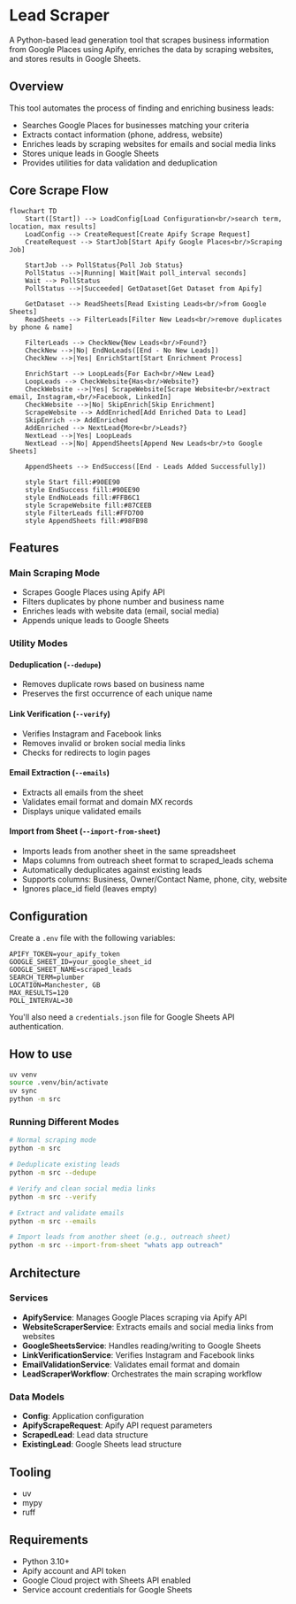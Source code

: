 # Lead Scraper

A Python-based lead generation tool that scrapes business information from Google Places using Apify, enriches the data by scraping websites, and stores results in Google Sheets.

## Overview

This tool automates the process of finding and enriching business leads:
- Searches Google Places for businesses matching your criteria
- Extracts contact information (phone, address, website)
- Enriches leads by scraping websites for emails and social media links
- Stores unique leads in Google Sheets
- Provides utilities for data validation and deduplication

## Core Scrape Flow

```mermaid
flowchart TD
    Start([Start]) --> LoadConfig[Load Configuration<br/>search term, location, max results]
    LoadConfig --> CreateRequest[Create Apify Scrape Request]
    CreateRequest --> StartJob[Start Apify Google Places<br/>Scraping Job]

    StartJob --> PollStatus{Poll Job Status}
    PollStatus -->|Running| Wait[Wait poll_interval seconds]
    Wait --> PollStatus
    PollStatus -->|Succeeded| GetDataset[Get Dataset from Apify]

    GetDataset --> ReadSheets[Read Existing Leads<br/>from Google Sheets]
    ReadSheets --> FilterLeads[Filter New Leads<br/>remove duplicates by phone & name]

    FilterLeads --> CheckNew{New Leads<br/>Found?}
    CheckNew -->|No| EndNoLeads([End - No New Leads])
    CheckNew -->|Yes| EnrichStart[Start Enrichment Process]

    EnrichStart --> LoopLeads{For Each<br/>New Lead}
    LoopLeads --> CheckWebsite{Has<br/>Website?}
    CheckWebsite -->|Yes| ScrapeWebsite[Scrape Website<br/>extract email, Instagram,<br/>Facebook, LinkedIn]
    CheckWebsite -->|No| SkipEnrich[Skip Enrichment]
    ScrapeWebsite --> AddEnriched[Add Enriched Data to Lead]
    SkipEnrich --> AddEnriched
    AddEnriched --> NextLead{More<br/>Leads?}
    NextLead -->|Yes| LoopLeads
    NextLead -->|No| AppendSheets[Append New Leads<br/>to Google Sheets]

    AppendSheets --> EndSuccess([End - Leads Added Successfully])

    style Start fill:#90EE90
    style EndSuccess fill:#90EE90
    style EndNoLeads fill:#FFB6C1
    style ScrapeWebsite fill:#87CEEB
    style FilterLeads fill:#FFD700
    style AppendSheets fill:#98FB98
```

## Features

### Main Scraping Mode
- Scrapes Google Places using Apify API
- Filters duplicates by phone number and business name
- Enriches leads with website data (email, social media)
- Appends unique leads to Google Sheets

### Utility Modes

#### Deduplication (`--dedupe`)
- Removes duplicate rows based on business name
- Preserves the first occurrence of each unique name

#### Link Verification (`--verify`)
- Verifies Instagram and Facebook links
- Removes invalid or broken social media links
- Checks for redirects to login pages

#### Email Extraction (`--emails`)
- Extracts all emails from the sheet
- Validates email format and domain MX records
- Displays unique validated emails

#### Import from Sheet (`--import-from-sheet`)
- Imports leads from another sheet in the same spreadsheet
- Maps columns from outreach sheet format to scraped_leads schema
- Automatically deduplicates against existing leads
- Supports columns: Business, Owner/Contact Name, phone, city, website
- Ignores place_id field (leaves empty)

## Configuration

Create a `.env` file with the following variables:

```env
APIFY_TOKEN=your_apify_token
GOOGLE_SHEET_ID=your_google_sheet_id
GOOGLE_SHEET_NAME=scraped_leads
SEARCH_TERM=plumber
LOCATION=Manchester, GB
MAX_RESULTS=120
POLL_INTERVAL=30
```

You'll also need a `credentials.json` file for Google Sheets API authentication.

## How to use

```bash
uv venv
source .venv/bin/activate
uv sync
python -m src
```

### Running Different Modes

```bash
# Normal scraping mode
python -m src

# Deduplicate existing leads
python -m src --dedupe

# Verify and clean social media links
python -m src --verify

# Extract and validate emails
python -m src --emails

# Import leads from another sheet (e.g., outreach sheet)
python -m src --import-from-sheet "whats app outreach"
```

## Architecture

### Services

- **ApifyService**: Manages Google Places scraping via Apify API
- **WebsiteScraperService**: Extracts emails and social media links from websites
- **GoogleSheetsService**: Handles reading/writing to Google Sheets
- **LinkVerificationService**: Verifies Instagram and Facebook links
- **EmailValidationService**: Validates email format and domain
- **LeadScraperWorkflow**: Orchestrates the main scraping workflow

### Data Models

- **Config**: Application configuration
- **ApifyScrapeRequest**: Apify API request parameters
- **ScrapedLead**: Lead data structure
- **ExistingLead**: Google Sheets lead structure

## Tooling

- uv
- mypy
- ruff

## Requirements

- Python 3.10+
- Apify account and API token
- Google Cloud project with Sheets API enabled
- Service account credentials for Google Sheets
